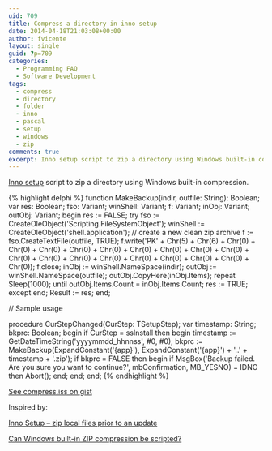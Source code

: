 ```yaml
---
uid: 709
title: Compress a directory in inno setup
date: 2014-04-18T21:03:08+00:00
author: fvicente
layout: single
guid: ?p=709
categories:
  - Programming FAQ
  - Software Development
tags:
  - compress
  - directory
  - folder
  - inno
  - pascal
  - setup
  - windows
  - zip
comments: true
excerpt: Inno setup script to zip a directory using Windows built-in compression
---
```

<a href="http://www.jrsoftware.org/isinfo.php" title="Inno Setup" target="_blank">Inno setup</a> script to zip a directory using Windows built-in compression.

{% highlight delphi %}
function MakeBackup(indir, outfile: String): Boolean;
var
  res: Boolean;
  fso: Variant;
  winShell: Variant;
  f: Variant;
  inObj: Variant;
  outObj: Variant;
begin
  res := FALSE;
  try
    fso := CreateOleObject('Scripting.FileSystemObject');
    winShell := CreateOleObject('shell.application');
    // create a new clean zip archive
    f := fso.CreateTextFile(outfile, TRUE);
    f.write('PK' + Chr(5) + Chr(6) + Chr(0) + Chr(0) + Chr(0) + Chr(0) + Chr(0) + Chr(0) + Chr(0) + Chr(0) + Chr(0) + Chr(0) + Chr(0) + Chr(0) + Chr(0) + Chr(0) + Chr(0) + Chr(0) + Chr(0) + Chr(0));
    f.close;
    inObj := winShell.NameSpace(indir);
    outObj := winShell.NameSpace(outfile);
    outObj.CopyHere(inObj.Items);
    repeat
      Sleep(1000);
    until outObj.Items.Count = inObj.Items.Count;
    res := TRUE;
  except
  end;
  Result := res;
end;

// Sample usage

procedure CurStepChanged(CurStep: TSetupStep);
var
  timestamp: String;
  bkprc: Boolean;
begin
  if CurStep = ssInstall then begin
    timestamp := GetDateTimeString('yyyymmdd_hhnnss', #0, #0);
    bkprc := MakeBackup(ExpandConstant('{app}'), ExpandConstant('{app}') + '\..\' + timestamp + '.zip');
    if bkprc = FALSE then begin
      if MsgBox('Backup failed. Are you sure you want to continue?', mbConfirmation, MB_YESNO) = IDNO then
        Abort();
    end;
  end;
end;
{% endhighlight %}

[See compress.iss on gist](https://gist.github.com/fvicente/c18387adf86654cfdc80)

Inspired by:

<a href="http://stackoverflow.com/questions/19832128/inno-setup-zip-local-files-prior-to-an-update" title="Inno Setup – zip local files prior to an update" target="_blank">Inno Setup – zip local files prior to an update</a>

<a href="http://stackoverflow.com/questions/30211/can-windows-built-in-zip-compression-be-scripted" title="Can Windows' built-in ZIP compression be scripted?" target="_blank">Can Windows built-in ZIP compression be scripted?</a>
